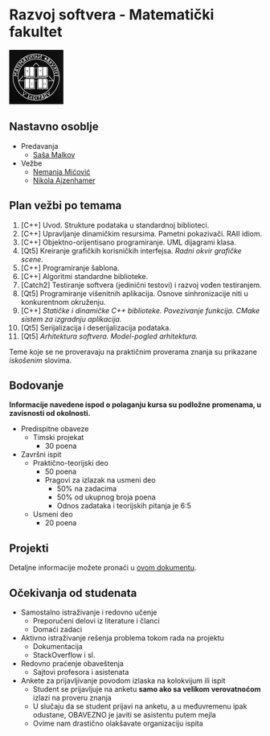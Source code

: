 # Razvoj softvera - Matematički fakultet

<img alt="matf-grb" src="./matf-grb.png">

## Nastavno osoblje
- Predavanja
    - [Saša Malkov](http://poincare.matf.bg.ac.rs/~smalkov/)
- Vežbe
    - [Nemanja Mićović](http://poincare.matf.bg.ac.rs/~nemanja_micovic)
    - [Nikola Ajzenhamer](https://matf.nikolaajzenhamer.rs/)

## Plan vežbi po temama

1. [C++] Uvod. Strukture podataka u standardnoj biblioteci.
1. [C++] Upravljanje dinamičkim resursima. Pametni pokazivači. RAII idiom.
1. [C++] Objektno-orijentisano programiranje. UML dijagrami klasa.
1. [Qt5] Kreiranje grafičkih korisničkih interfejsa. _Radni okvir grafičke scene._
1. [C++] Programiranje šablona.
1. [C++] Algoritmi standardne biblioteke.
1. [Catch2] Testiranje softvera (jedinični testovi) i razvoj vođen testiranjem.
1. [Qt5] Programiranje višenitnih aplikacija. Osnove sinhronizacije niti u konkurentnom okruženju.
1. [C++] _Statičke i dinamičke C++ biblioteke. Povezivanje funkcija. CMake sistem za izgradnju aplikacija._
1. [Qt5] Serijalizacija i deserijalizacija podataka.
1. [Qt5] _Arhitektura softvera. Model-pogled arhitektura._

Teme koje se ne proveravaju na praktičnim proverama znanja su prikazane _iskošenim_ slovima.

## Bodovanje

**Informacije navedene ispod o polaganju kursa su podložne promenama, u zavisnosti od okolnosti.**

- Predispitne obaveze
    - Timski projekat
        - 30 poena
- Završni ispit
    - Praktično-teorijski deo
        - 50 poena
        - Pragovi za izlazak na usmeni deo
            - 50% na zadacima
            - 50% od ukupnog broja poena
            - Odnos zadataka i teorijskih pitanja je 6:5
    - Usmeni deo
        - 20 poena

## Projekti

Detaljne informacije možete pronaći u [ovom dokumentu](https://docs.google.com/document/d/1q13w99Jr4e6dK2eSsOLzcTrerUJixsjwG_WRRmvg-MA/edit?usp=sharing).

## Očekivanja od studenata

- Samostalno istraživanje i redovno učenje
    - Preporučeni delovi iz literature i članci
    - Domaći zadaci
- Aktivno istraživanje rešenja problema tokom rada na projektu
    - Dokumentacija
    - StackOverflow i sl.
- Redovno praćenje obaveštenja
    - Sajtovi profesora i asistenata
- Ankete za prijavljivanje povodom izlaska na kolokvijum ili ispit
    - Student se prijavljuje na anketu **samo ako sa velikom verovatnoćom** izlazi na proveru znanja
    - U slučaju da se student prijavi na anketu, a u međuvremenu ipak odustane, OBAVEZNO je javiti se asistentu putem mejla
    - Ovime nam drastično olakšavate organizaciju ispita
